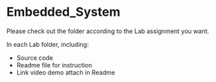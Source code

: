 # Embedded_System

Please check out the folder according to the Lab assignment you want.

In each Lab folder, including:
  * Source code
  * Readme file for instruction
  * Link video demo attach in Readme
